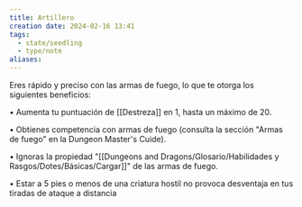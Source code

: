 ```yaml
---
title: Artillero
creation date: 2024-02-16 13:41
tags:
  - state/seedling
  - type/note
aliases:
---
```

Eres rápido y preciso con las armas de fuego, lo que te otorga los siguientes beneficios:

• Aumenta tu puntuación de [[Destreza]] en 1, hasta un máximo de 20.

• Obtienes competencia con armas de fuego (consulta la sección "Armas de fuego" en la Dungeon
Master's Cuide).

• Ignoras la propiedad "[[Dungeons and Dragons/Glosario/Habilidades y Rasgos/Dotes/Básicas/Cargar]]" de las armas de fuego.

• Estar a 5 pies o menos de una criatura hostil no provoca desventaja en tus tiradas de ataque a
distancia
